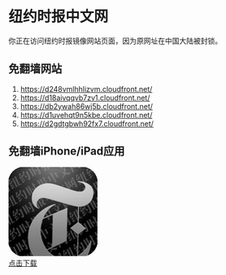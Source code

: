 <h1>纽约时报中文网</h1>
<p>你正在访问纽约时报镜像网站页面，因为原网址在中国大陆被封锁。</p>
<h2>免翻墙网站</h2>
<ol>
<li><a href="https://d248vmlhhlizvm.cloudfront.net/" target="1">https://d248vmlhhlizvm.cloudfront.net/</a></li>
<li><a href="https://d18aivqqvb7zv1.cloudfront.net/" target="2">https://d18aivqqvb7zv1.cloudfront.net/</a></li>
<li><a href="https://db2ywah86wj5b.cloudfront.net/" target="3">https://db2ywah86wj5b.cloudfront.net/</a></li>
<li><a href="https://d1uvehqt9n5kbe.cloudfront.net/" target="4">https://d1uvehqt9n5kbe.cloudfront.net/</a></li>
<li><a href="https://d2gdtgbwh92fx7.cloudfront.net/" target="5">https://d2gdtgbwh92fx7.cloudfront.net/</a></li>
</ol>
<h2>免翻墙iPhone/iPad应用</h2>
<p>
	<a href="https://itunes.apple.com/cn/app/niu-yue-shi-bao-zhong-wen-wang/id807498298?mt=8">
		<img src="icon175x175.jpeg" />
		<br/>点击下载
	</a>
</p>